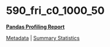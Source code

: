 # 590_fri_c0_1000_50

[**Pandas Profiling Report**](https://epistasislab.github.io/pmlb/profile/590_fri_c0_1000_50.html)

[Metadata](metadata.yaml) | [Summary Statistics](summary_stats.tsv)

